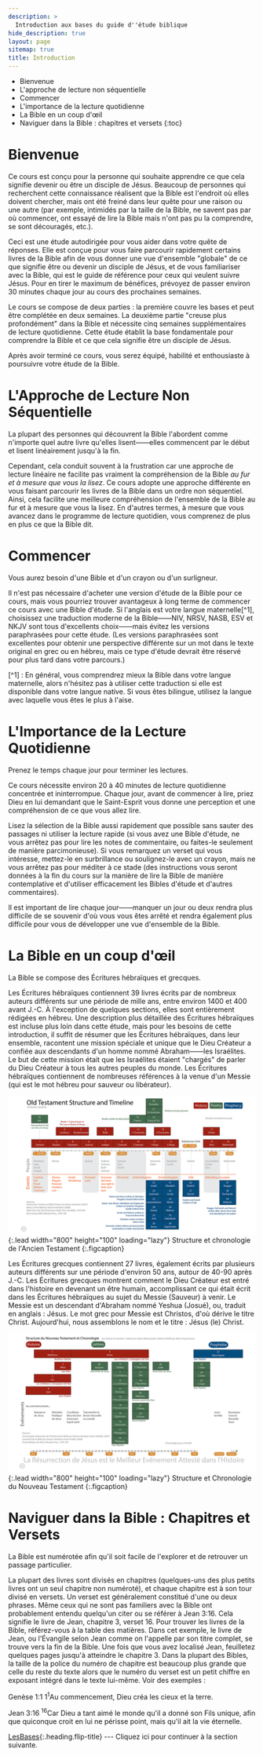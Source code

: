 ```yaml
---
description: >
  Introduction aux bases du guide d''étude biblique
hide_description: true
layout: page
sitemap: true
title: Introduction
---
```


* Bienvenue
* L'approche de lecture non séquentielle
* Commencer
* L'importance de la lecture quotidienne
* La Bible en un coup d'œil
* Naviguer dans la Bible : chapitres et versets 
{:toc}

# Bienvenue
Ce cours est conçu pour la personne qui souhaite apprendre ce que cela signifie devenir ou être un disciple de Jésus. Beaucoup de personnes qui recherchent cette connaissance réalisent que la Bible est l'endroit où elles doivent chercher, mais ont été freiné dans leur quête pour une raison ou une autre (par exemple, intimidés par la taille de la Bible, ne savent pas par où commencer, ont essayé de lire la Bible mais n'ont pas pu la comprendre, se sont découragés, etc.).

Ceci est une <span class="bbsg_highlight">étude autodirigée</span> pour vous aider dans votre quête de réponses. Elle est conçue pour vous faire parcourir rapidement certains livres de la Bible afin de vous donner une vue d'ensemble <span class="bbsg_highlight">"globale"</span> de ce que signifie être ou devenir un disciple de Jésus, et de vous familiariser avec la Bible, qui est le guide de référence pour ceux qui veulent suivre Jésus. Pour en tirer le maximum de bénéfices, prévoyez de passer environ <span class="bbsg_highlight">30 minutes</span> chaque jour au cours des prochaines semaines.

Le cours se compose de <span class="bbsg_highlight">deux parties</span> : la première couvre les bases et peut être complétée en deux semaines. La deuxième partie "creuse plus profondément" dans la Bible et nécessite cinq semaines supplémentaires de lecture quotidienne. Cette étude établit la base fondamentale pour comprendre la Bible et ce que cela signifie être un disciple de Jésus.

Après avoir terminé ce cours, vous serez <span class="bbsg_highlight">équipé, habilité et enthousiaste</span> à poursuivre votre étude de la Bible.

# L'Approche de Lecture Non Séquentielle
La plupart des personnes qui découvrent la Bible l'abordent comme n'importe quel autre livre qu'elles lisent——elles commencent par le début et lisent linéairement jusqu'à la fin.

Cependant, cela conduit souvent à la frustration car une approche de lecture linéaire ne facilite pas vraiment la compréhension de la Bible *<span class="bbsg_highlight">au fur et à mesure que vous la lisez</span>*. Ce cours adopte une approche différente en vous faisant parcourir les livres de la Bible dans un ordre <span class="bbsg_highlight">non séquentiel</span>. Ainsi, cela facilite une <span class="bbsg_highlight">meilleure compréhension</span> de l'ensemble de la Bible au fur et à mesure que vous la lisez. En d'autres termes, à mesure que vous avancez dans le programme de lecture quotidien, vous comprenez de plus en plus ce que la Bible dit.

# Commencer
Vous aurez besoin d'une <span class="bbsg_highlight">Bible</span> et d'un <span class="bbsg_highlight">crayon</span> ou d'un <span class="bbsg_highlight">surligneur</span>.

Il n'est pas nécessaire d'acheter une version d'étude de la Bible pour ce cours, mais vous pourriez trouver avantageux à long terme de commencer ce cours avec une Bible d'étude. Si l'anglais est votre langue maternelle[^1], choisissez une traduction moderne de la Bible——NIV, NRSV, NASB, ESV et NKJV sont tous d'excellents choix——mais évitez les versions paraphrasées pour cette étude. (Les versions paraphrasées sont excellentes pour obtenir une perspective différente sur un mot dans le texte original en grec ou en hébreu, mais ce type d'étude devrait être réservé pour plus tard dans votre parcours.)

[^1] : En général, vous comprendrez mieux la Bible dans votre langue maternelle, alors n'hésitez pas à utiliser cette traduction si elle est disponible dans votre langue native. Si vous êtes bilingue, utilisez la langue avec laquelle vous êtes le plus à l'aise.

# L'Importance de la Lecture Quotidienne
Prenez le temps <span class="bbsg_highlight">chaque jour</span> pour terminer les lectures.

Ce cours nécessite environ <span class="bbsg_highlight">20 à 40</span> minutes de lecture quotidienne concentrée et <span class="bbsg_highlight">ininterrompue</span>. Chaque jour, avant de commencer à lire, priez Dieu en lui demandant que le Saint-Esprit vous donne une perception et une compréhension de ce que vous allez lire.

Lisez la sélection de la Bible <span class="bbsg_highlight">aussi rapidement que possible</span> sans sauter des passages ni utiliser la lecture rapide (si vous avez une Bible d'étude, <span class="bbsg_highlight">ne vous arrêtez pas</span> pour lire les notes de commentaire, ou faites-le seulement de manière parcimonieuse). Si vous remarquez un verset qui vous intéresse, mettez-le en surbrillance ou soulignez-le avec un crayon, mais ne vous arrêtez pas pour méditer à ce stade (des instructions vous seront données à la fin du cours sur la manière de lire la Bible de manière contemplative et d'utiliser efficacement les Bibles d'étude et d'autres commentaires).

Il est important de <span class="bbsg_highlight">lire chaque jour</span>——manquer un jour ou deux rendra plus difficile de se souvenir d'où vous vous êtes arrêté et rendra également plus difficile pour vous de développer une vue d'ensemble de la Bible.

# La Bible en un coup d'œil
La Bible se compose des Écritures <span class="bbsg_highlight">hébraïques</span> et <span class="bbsg_highlight">grecques</span>.

Les <span class="bbsg_highlight">Écritures hébraïques</span> contiennent <span class="bbsg_highlight">39 livres</span> écrits par de nombreux auteurs différents sur une période de mille ans, entre environ 1400 et 400 avant J.-C. À l'exception de quelques sections, elles sont entièrement rédigées en hébreu. Une description plus détaillée des Écritures hébraïques est incluse plus loin dans cette étude, mais pour les besoins de cette introduction, il suffit de résumer que les Écritures hébraïques, dans leur ensemble, racontent une mission spéciale et unique que le Dieu Créateur a confiée aux descendants d'un homme nommé Abraham——les <span class="bbsg_highlight">Israélites</span>. Le but de cette mission était que les Israélites étaient "chargés" de parler du <span class="bbsg_highlight">Dieu Créateur</span> à tous les autres peuples du monde. Les Écritures hébraïques contiennent de nombreuses références à la venue d'un Messie (qui est le mot hébreu pour sauveur ou libérateur).

![Image pleine largeur](../assets/img/projects/bstot.png){:.lead width="800" height="100" loading="lazy"}
Structure et chronologie de l'Ancien Testament
{:.figcaption}

Les <span class="bbsg_highlight">Écritures grecques</span> contiennent <span class="bbsg_highlight">27 livres</span>, également écrits par plusieurs auteurs différents sur une période d'environ 50 ans, autour de 40-90 après J.-C. Les Écritures grecques montrent comment le Dieu Créateur est entré dans l'histoire en devenant un être humain, accomplissant ce qui était écrit dans les Écritures hébraïques au sujet du <span class="bbsg_highlight">Messie</span> (Sauveur) à venir. Le Messie est un descendant d'Abraham nommé Yeshua (Josué), ou, traduit en anglais : Jésus. Le mot grec pour Messie est Christos, d'où dérive le titre <span class="bbsg_highlight">Christ</span>. Aujourd'hui, nous assemblons le nom et le titre : Jésus (le) Christ.

![Image pleine largeur](../assets/img/projects/bstntfrench.png){:.lead width="800" height="100" loading="lazy"}
Structure et Chronologie du Nouveau Testament
{:.figcaption}

# Naviguer dans la Bible : Chapitres et Versets
La Bible est <span class="bbsg_highlight">numérotée</span> afin qu'il soit facile de l'explorer et de retrouver un passage particulier.

La plupart des livres sont divisés en <span class="bbsg_highlight">chapitres</span> (quelques-uns des plus petits livres ont un seul chapitre non numéroté), et chaque chapitre est à son tour divisé en <span class="bbsg_highlight">versets</span>. Un verset est généralement constitué d'une ou deux phrases. Même ceux qui ne sont pas familiers avec la Bible ont probablement entendu quelqu'un citer ou se référer à <span class="bbsg_highlight">Jean 3:16</span>. Cela signifie le livre de <span class="bbsg_highlight">Jean, chapitre 3, verset 16</span>. Pour trouver les livres de la Bible, référez-vous à la table des matières. Dans cet exemple, le livre de Jean, ou l'Évangile selon Jean comme on l'appelle par son titre complet, se trouve vers la fin de la Bible. Une fois que vous avez localisé Jean, feuilletez quelques pages jusqu'à atteindre le chapitre 3. Dans la plupart des Bibles, la taille de la police du numéro de chapitre est beaucoup plus grande que celle du reste du texte alors que le numéro du verset est un petit chiffre en exposant intégré dans le texte lui-même. <span class="bbsg_highlight">Voir des exemples :</span>

<span class="bbsg_highlight">Genèse 1:1</span> 1<sup>1</sup>Au commencement, Dieu créa les cieux et la terre.

<span class="bbsg_highlight">Jean 3:16</span>	<sup>16</sup>Car Dieu a tant aimé le monde qu'il a donné son Fils unique, afin que quiconque croit en lui ne périsse point, mais qu'il ait la vie éternelle.

[LesBases](LesBases.md){:.heading.flip-title} --- Cliquez ici pour continuer à la section suivante.